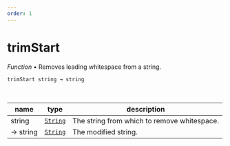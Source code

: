 ```yaml
---
order: 1
---
```

# trimStart

_Function_ &bull; Removes leading whitespace from a string.

<pre><code>trimStart string &rarr; string</code></pre>
<br>

| name | type | description |
|------|------|-------------|
|string|[`String`][String]|The string from which to remove whitespace.|
|&rarr; string|[`String`][String]|The modified string.|




[String]: https://developer.mozilla.org/en-US/docs/Web/JavaScript/Reference/Global_Objects/String
